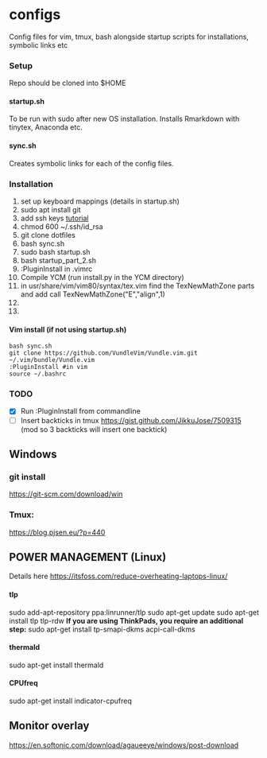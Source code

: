 configs
=======

Config files for vim, tmux, bash alongside startup scripts for
installations, symbolic links etc

### Setup

Repo should be cloned into $HOME

#### startup.sh

To be run with sudo after new OS installation. Installs Rmarkdown with
tinytex, Anaconda etc.

#### sync.sh

Creates symbolic links for each of the config files.

### Installation

1. set up keyboard mappings (details in startup.sh)
2. sudo apt install git 
3. add ssh keys [tutorial](https://help.github.com/articles/generating-a-new-ssh-key-and-adding-it-to-the-ssh-agent/)
4. chmod 600 ~/.ssh/id_rsa
5. git clone dotfiles
6. bash sync.sh
7. sudo bash startup.sh
8. bash startup_part_2.sh
9. :PluginInstall in .vimrc
10. Compile YCM (run install.py in the YCM directory)
11. in usr/share/vim/vim80/syntax/tex.vim find the TexNewMathZone parts and add 
      call TexNewMathZone("E","align",1)
12. 
13. 

#### Vim install (if not using startup.sh)
```
bash sync.sh 
git clone https://github.com/VundleVim/Vundle.vim.git ~/.vim/bundle/Vundle.vim
:PluginInstall #in vim
source ~/.bashrc
```

### TODO

- [x] Run :PluginInstall from commandline
- [ ] Insert backticks in tmux https://gist.github.com/JikkuJose/7509315
            (mod so 3 backticks will insert one backtick)

## Windows 

### git install
https://git-scm.com/download/win

### Tmux:
https://blog.pjsen.eu/?p=440


## POWER MANAGEMENT (Linux)

Details here
https://itsfoss.com/reduce-overheating-laptops-linux/

#### tlp
sudo add-apt-repository ppa:linrunner/tlp
sudo apt-get update
sudo apt-get install tlp tlp-rdw
**If you are using ThinkPads, you require an additional step:**
sudo apt-get install tp-smapi-dkms acpi-call-dkms

#### thermald

sudo apt-get install thermald

#### CPUfreq

sudo apt-get install indicator-cpufreq

## Monitor overlay
https://en.softonic.com/download/agaueeye/windows/post-download




